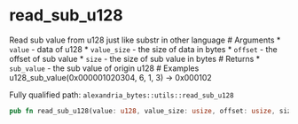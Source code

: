 # read_sub_u128

Read sub value from u128 just like substr in other language # Arguments * `value` - data of u128 * `value_size` - the size of data in bytes * `offset` - the offset of sub value * `size` - the size of sub value in bytes # Returns * `sub_value` - the sub value of origin u128 # Examples u128_sub_value(0x000001020304, 6, 1, 3) -> 0x000102

Fully qualified path: `alexandria_bytes::utils::read_sub_u128`

```rust
pub fn read_sub_u128(value: u128, value_size: usize, offset: usize, size: usize) -> u128
```

